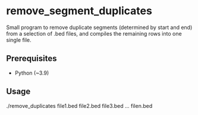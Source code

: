 # remove_segment_duplicates

Small program to remove duplicate segments (determined by start and end) from a selection of .bed files, and compiles the remaining rows into one single file.

## Prerequisites
- Python (~3.9)

## Usage

./remove_duplicates file1.bed file2.bed file3.bed ... filen.bed
